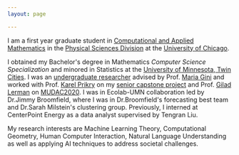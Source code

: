 ```yaml
---
layout: page

---
```

I am a first year graduate student in [Computational and Applied Mathematics](https://cam.uchicago.edu/) in the [Physical Sciences Division](https://physicalsciences.uchicago.edu/) at the [University of Chicago](https://www.uchicago.edu/).                  

I obtained my Bachelor's degree in Mathematics *Computer Science Specialization* and minored in Statistics at the [University of Minnesota, Twin Cities](https://twin-cities.umn.edu/). I was an [undergraduate researcher](https://cse.umn.edu/cs/news/three-students-present-spring-undergraduate-research-symposium) advised by Prof. [Maria Gini](https://www-users.cs.umn.edu/~gini/) and worked with Prof. [Karel Prikry](https://de.wikipedia.org/wiki/Karel_Prikry) on my [senior capstone project](seniorcapstoneproject.pdf) and Prof. [Gilad Lerman](http://www-users.math.umn.edu/~lerman/) on [MUDAC2020](http://www.mudac.org/mankato/). I was in Ecolab-UMN collaboration led by Dr.Jimmy Broomfield, where I was in Dr.Broomfield's forecasting best team and Dr.Sarah Milstein's clustering group. Previously, I interned at CenterPoint Energy as a data analyst supervised by Tengran Liu.

My research interests are Machine Learning Theory, Computational Geometry, Human Computer Interaction, Natural Language Understanding as well as applying AI techniques to address societal challenges.
